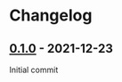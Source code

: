 # Changelog

## [0.1.0] - 2021-12-23

Initial commit

[Unreleased]: https://github.com/tibiadata/tibiadata-api-go/compare/v0.1.0...HEAD
[0.1.0]: https://github.com/tibiadata/tibiadata-api-go/releases/tag/v0.1.0
